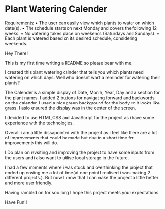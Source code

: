 # Plant Watering Calender
 
 Requirements:
• The user can easily view which plants to water on which date(s).
• The schedule starts on next Monday and covers the following 12 weeks.
• No watering takes place on weekends (Saturdays and Sundays).
• Each plant is watered based on its desired schedule, considering weekends.

Hey There!

This is my first time writing a README so please bear with me. 

I created this plant watering calnder that tells you which plants need watering on which days. Well who doesnt want a reminder for watering their plants?

The Calender is a simple display of Date, Month, Year, Day and a section for the plant names. I added 2 buttons for navigating forward and backwords on the calender. I used a nice green background for the body so it looks like grass. I aslo ensured the display was in the center of the screen. 

I decided to use HTML,CSS and JavaScript for the project as i have some experience with the technologies. 

Overall i am a little dissapointed with the project as i feel like there are a lot of improvements that could be made but due to a short time for improvements this will do. 

I Do plan on revsiting and improving the project to have some inputs from the users and i also want to utilise local storage in the future. 

I had a few moments where i was stuck and overthinking the project that ended up costing me a lot of time(at one point I realised i was making 2 different projects.). But now I know that I can make the project a little better and more user friendly. 

Having rambled on for soo long I hope this project meets your expectations. 

Have Fun!!